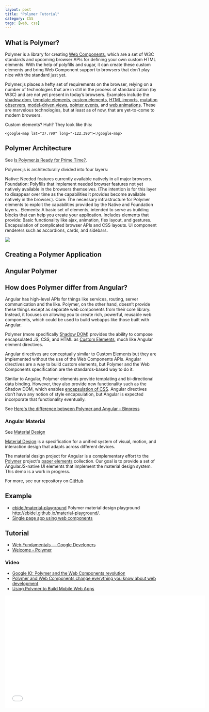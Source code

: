 ```yaml
---
layout: post
title: "Polymer Tutorial"
category: CSS
tags: [web, css]
---
```


## What is Polymer?

Polymer is a library for creating [Web Components](http://css-tricks.com/modular-future-web-components/), which&nbsp;are a set of W3C standards and upcoming browser APIs for defining your own custom HTML elements. With the help of polyfills and sugar, it can create these custom elements and bring Web Component support to browsers that don’t play nice with the standard just yet.

Polymer.js places a hefty set of requirements on the browser, relying on a number of technologies that are in still in the process of standardization (by W3C) and are not yet present in today’s browsers.  Examples include the [shadow dom](http://www.w3.org/TR/shadow-dom/), [template elements](http://www.w3.org/TR/html5/scripting-1.html#the-template-element), [custom elements](http://www.w3.org/TR/custom-elements/), [HTML imports](http://www.w3.org/TR/html-imports/), [mutation observers](http://www.w3.org/TR/dom/#mutation-observers), [model-driven views](http://mdv.googlecode.com/svn/trunk/docs/design_intro.html), [pointer events](http://www.w3.org/TR/pointerevents/), and [web animations](http://www.w3.org/TR/web-animations/).  These are marvelous technologies, but at least as of now,  that are yet-to-come to modern browsers.

Custom elements? Huh? They look like this:

    <google-map lat="37.790" long="-122.390"></google-map>

## Polymer Architecture

See [Is Polymer.js Ready for Prime Time?](http://www.toptal.com/front-end/polymer-js-the-future-of-web-application-development).

Polymer.js is architecturally divided into four layers:

Native:  Needed features currently available natively in all major browsers.
Foundation:  Polyfills that implement needed browser features not yet natively available in the browsers themselves.  (The intention is for this layer to disappear over time as the capabilities it provides become available natively in the browser.).
Core:  The necessary infrastructure for Polymer elements to exploit the capabilities provided by the Native and Foundation layers..
Elements:  A basic set of elements, intended to serve as building blocks that can help you create your application.  Includes elements that provide:
Basic functionality like ajax, animation, flex layout, and gestures.
Encapsulation of complicated browser APIs and CSS layouts.
UI component renderers such as accordions, cards, and sidebars.

![](http://www.toptal.com/uploads/blog/image/393/toptal-blog-image-1399907631482.png)

## Creating a Polymer Application

## Angular Polymer

## How does Polymer differ from Angular?

Angular has high-level APIs for things like services, routing, server communication and the like. Polymer, on the other hand, doesn’t provide these things except as separate web components from their core library. Instead, it focuses on allowing you to create rich, powerful, reusable web components, which could be used to build webapps like those built with Angular. 

Polymer (more specifically [Shadow DOM](http://www.html5rocks.com/en/tutorials/webcomponents/shadowdom/)) provides the ability to compose encapsulated JS, CSS, and HTML as [Custom Elements](http://www.html5rocks.com/en/tutorials/webcomponents/customelements/), much like Angular element directives.

Angular directives are conceptually similar to Custom Elements but they are implemented without the use of the Web Components APIs. Angular directives are a way to build custom elements, but Polymer and the Web Components specification are the standards-based way to do it.

Similar to Angular, Polymer elements provide templating and bi-directional data binding. However, they also provide new functionality such as the Shadow DOM, which enables [encapsulation of CSS](http://www.html5rocks.com/en/tutorials/webcomponents/shadowdom-201/). Angular directives don’t have any notion of style encapsulation, but Angular is expected incorporate that functionality eventually.

See [Here's the difference between Polymer and Angular - Binpress](http://www.binpress.com/blog/2014/06/26/polymer-vs-angular/)

### Angular Material

See [Material Design](https://material.angularjs.org/#/) 

[Material Design](http://www.google.com/design/spec/material-design/) is a specification for a unified system of visual, motion, and interaction design that adapts across different devices.

The material design project for Angular is a complementary effort to the [Polymer](http://www.polymer-project.org/) project's [paper elements](http://www.polymer-project.org/docs/elements/paper-elements.html) collection. Our goal is to provide a set of AngularJS-native UI elements that implement the material design system. This demo is a work in progress.

For more, see our repository on [GitHub](https://github.com/angular/material)

## Example

- [ebidel/material-playground](https://github.com/ebidel/material-playground) Polymer material design playground <http://ebidel.github.io/material-playground/>.
- [Single page app using web components](http://polymer-change.appspot.com/demos/spa.html#one)

## Tutorial

- [Web Fundamentals — Google Developers](https://developers.google.com/web/fundamentals/)
- [Welcome - Polymer](http://www.polymer-project.org/)

### Video

- [Google IO: Polymer and the Web Components revolution](https://www.youtube.com/watch?v=yRbOSdAe_JU)
- [Polymer and Web Components change everything you know about web development](https://www.youtube.com/watch?v=8OJ7ih8EE7s)
- [Using Polymer to Build Mobile Web Apps](https://www.youtube.com/watch?v=rZ9fhOPooN4)

<iframe src="//www.youtube.com/embed/HKrYfrAzqFA" width="660" height="371" frameborder="0" allowfullscreen="allowfullscreen"></iframe>

